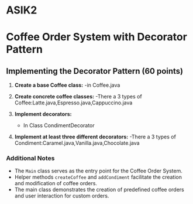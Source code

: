 # ASIK2
# Coffee Order System with Decorator Pattern

## Implementing the Decorator Pattern (60 points)

1. **Create a base Coffee class:**
   -in Coffee.java

2. **Create concrete coffee classes:**
    -There a 3 types of Coffee:Latte.java,Espresso.java,Cappuccino.java

3. **Implement decorators:**
    - In Class CondimentDecorator
4. **Implement at least three different decorators:**
   -There a 3 types of Condiment:Caramel.java,Vanilla.java,Chocolate.java



### Additional Notes

- The `Main` class serves as the entry point for the Coffee Order System.
- Helper methods `createCoffee` and `addCondiment` facilitate the creation and modification of coffee orders.
- The main class demonstrates the creation of predefined coffee orders and user interaction for custom orders.
